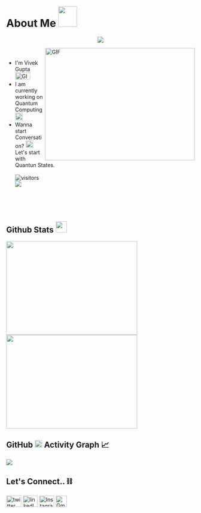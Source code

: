 <h1> About Me
<img src = "https://user-images.githubusercontent.com/63050133/156777293-72a6e681-2582-4a9d-ad92-09d1181d47c7.gif" width = 50px height = 55px>  
</h1>

<p align="center">
  <a href="https://github.com/fairyland0926"><img src="https://readme-typing-svg.herokuapp.com/?lines=I'm%20Vivek%20Gupta%20👋;Looking%20for%20me?;Let's%20Connect!&font=Pacifico&center=true&width=650&height=120&color=58a6ff&vCenter=true&size=45%22"></a>
</p>

<div align = "left">
  <img  align=right alt="GIF" src="https://github.com/abhisheknaiidu/abhisheknaiidu/blob/master/code.gif?raw=true" width="400" height="300" />
<br>
<ul font="Pacifico">
<li>I'm Vivek Gupta  <img alt="GIF" src="https://media.giphy.com/media/RbDKaczqWovIugyJmW/giphy.gif" width="40" height="20" margin-bottom = "23px"></li>
<li> I am currently working on Quantum Computing <img alt="GIF" src="https://media.giphy.com/media/856zBNywYdamcDOTEt/giphy.gif" width="20" height="20" margin-bottom = "23px"> </li>
<li> Wanna start Conversation? <img alt="GIF" src="https://media.giphy.com/media/26FPJGjhefSJuaRhu/giphy.gif" width="20" height="20" margin-bottom = "23px"> Let's start with Quantun States.</li>
  <br>

<img src="https://visitor-badge.laobi.icu/badge?page_id=Vivekgithuber" alt="visitors"/>
<br>
<img align="left" src="https://img.shields.io/github/followers/Vivekgithuber?label=Follow&style=social"/>

<br><br>
</ul>
</div>

<br>

<h2> Github Stats <img src="https://media.giphy.com/media/iY8CRBdQXODJSCERIr/giphy.gif" width="30" height="30" > </h2>

<img width="350" height="250" src="https://github-readme-stats.vercel.app/api?username=Vivekgithuber&count_private=true&show_icons=true&theme=dark" />

<img width="350" height="250"  src="https://github-readme-stats.vercel.app/api/top-langs/?username=Vivekgithuber&layout=compact&theme=chartreuse-dark&langs_count=8" />

<br>

<h2 align="left">GitHub <img height = "20" width = "20" src="https://media.giphy.com/media/9LXK53YbaDpWAGhqTO/giphy.gif" /> Activity Graph 📈 </h2>

<img src="https://activity-graph.herokuapp.com/graph?username=Vivekgithuber&hide_border=true&theme=redical" />
<br>

<h2 align="left"> Let's Connect.. ⛓ </h2>
<p align="left">
<a href="https://twitter.com/Vivekgithuber" target="blank"><img align="center" src="https://raw.githubusercontent.com/rahuldkjain/github-profile-readme-generator/master/src/images/icons/Social/twitter.svg" alt="twitter" height="30" width="40" /></a>
<a href="https://www.linkedin.com/in/shubham-kumar-31b134226/" target="blank"><img align="center" src="https://raw.githubusercontent.com/rahuldkjain/github-profile-readme-generator/master/src/images/icons/Social/linked-in-alt.svg" alt="linkedIn" height="30" width="40" /></a>
<a href="https://www.instagram.com/shubhamkr_89" target="blank"><img align="center" src="https://raw.githubusercontent.com/rahuldkjain/github-profile-readme-generator/master/src/images/icons/Social/instagram.svg" alt="Instagram" height="30" width="40" /></a>
<a href="mailto:vivekguptaair1@gmail.com" target="blank"><img align="center" src="https://cdn.icon-icons.com/icons2/730/PNG/512/gmail_icon-icons.com_62758.png" alt="Gmail" height="30" width="30" /></a>
</p>
